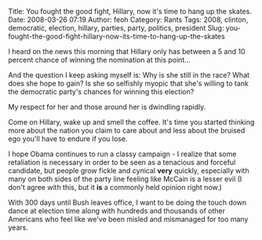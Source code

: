 Title: You fought the good fight, Hillary, now it's time to hang up the skates.
Date: 2008-03-26 07:19
Author: feoh
Category: Rants
Tags: 2008, clinton, democratic, election, hillary, parties, party, politics, president
Slug: you-fought-the-good-fight-hillary-now-its-time-to-hang-up-the-skates

I heard on the news this morning that Hillary only has between a 5 and
10 percent chance of winning the nomination at this point...

<!--more-->

And the question I keep asking myself is: Why is she still in the race?
What does she hope to gain? Is she so selfishly myopic that she's
willing to tank the democratic party's chances for winning this
election?

My respect for her and those around her is dwindling rapidly.

Come on Hillary, wake up and smell the coffee. It's time you started
thinking more about the nation you claim to care about and less about
the bruised ego you'll have to endure if you lose.

I hope Obama continues to run a classy campaign - I realize that some
retaliation is necessary in order to be seen as a tenacious and forceful
candidate, but people grow fickle and cynical **very** quickly,
especially with many on both sides of the party line feeling like McCain
is a lesser evil (I don't agree with this, but it **is** a commonly held
opinion right now.)

With 300 days until Bush leaves office, I want to be doing the touch
down dance at election time along with hundreds and thousands of other
Americans who feel like we've been misled and mismanaged for too many
years.
